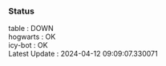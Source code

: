 ### Status


table : DOWN  
hogwarts : OK  
icy-bot : OK  
Latest Update : 2024-04-12 09:09:07.330071
